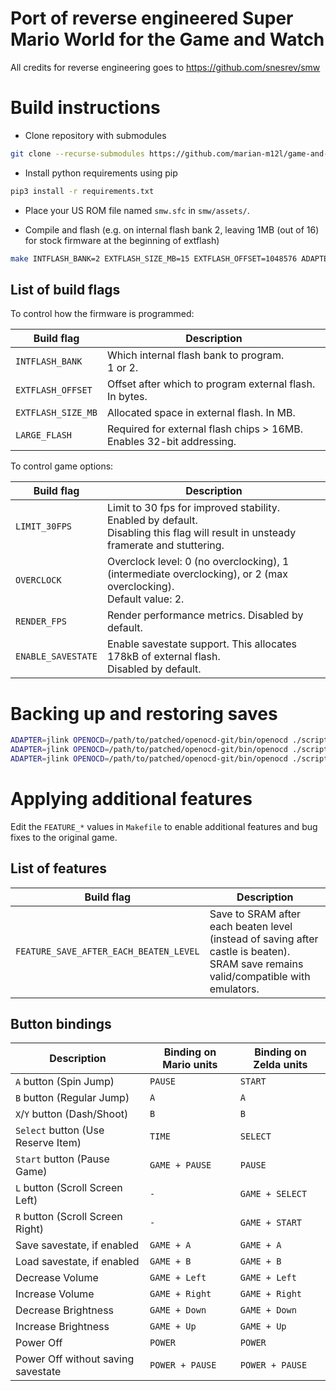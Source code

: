 # Port of reverse engineered Super Mario World for the Game and Watch

All credits for reverse engineering goes to https://github.com/snesrev/smw

# Build instructions

- Clone repository with submodules
```sh
git clone --recurse-submodules https://github.com/marian-m12l/game-and-watch-smw.git
```

- Install python requirements using pip
```sh
pip3 install -r requirements.txt
```

- Place your US ROM file named `smw.sfc` in `smw/assets/`.

- Compile and flash (e.g. on internal flash bank 2, leaving 1MB (out of 16) for stock firmware at the beginning of extflash)
```sh
make INTFLASH_BANK=2 EXTFLASH_SIZE_MB=15 EXTFLASH_OFFSET=1048576 ADAPTER=jlink OPENOCD=/path/to/patched/openocd-git/bin/openocd GNW_TARGET=mario flash
```

## List of build flags

To control how the firmware is programmed:

| Build flag    | Description |
| ------------- | ------------- |
| `INTFLASH_BANK` | Which internal flash bank to program.<br>1 or 2. |
| `EXTFLASH_OFFSET` | Offset after which to program external flash. In bytes. |
| `EXTFLASH_SIZE_MB` | Allocated space in external flash. In MB. |
| `LARGE_FLASH` | Required for external flash chips > 16MB. Enables 32-bit addressing. |

To control game options:

| Build flag    | Description |
| ------------- | ------------- |
| `LIMIT_30FPS` | Limit to 30 fps for improved stability.<br>Enabled by default.<br>Disabling this flag will result in unsteady framerate and stuttering. |
| `OVERCLOCK` | Overclock level: 0 (no overclocking), 1 (intermediate overclocking), or 2 (max overclocking).<br>Default value: 2. |
| `RENDER_FPS` | Render performance metrics. Disabled by default. |
| `ENABLE_SAVESTATE` | Enable savestate support. This allocates 178kB of external flash.<br>Disabled by default. |

# Backing up and restoring saves

```sh
ADAPTER=jlink OPENOCD=/path/to/patched/openocd-git/bin/openocd ./scripts/saves_backup.sh build/gw_smw.elf 
ADAPTER=jlink OPENOCD=/path/to/patched/openocd-git/bin/openocd ./scripts/saves_erase.sh build/gw_smw.elf 
ADAPTER=jlink OPENOCD=/path/to/patched/openocd-git/bin/openocd ./scripts/saves_restore.sh build/gw_smw.elf 
```

# Applying additional features

Edit the `FEATURE_*` values in `Makefile` to enable additional features and bug fixes to the original game.

## List of features

| Build flag    | Description |
| ------------- | ------------- |
| `FEATURE_SAVE_AFTER_EACH_BEATEN_LEVEL` | Save to SRAM after each beaten level (instead of saving after castle is beaten).<br>SRAM save remains valid/compatible with emulators. |

## Button bindings

| Description | Binding on Mario units | Binding on Zelda units |
| ----------- | ---------------------- | ---------------------- |
| `A` button (Spin Jump) | `PAUSE` | `START` |
| `B` button (Regular Jump) | `A` | `A` |
| `X`/`Y` button (Dash/Shoot) | `B` | `B` |
| `Select` button (Use Reserve Item) | `TIME` | `SELECT` |
| `Start` button (Pause Game) | `GAME + PAUSE` | `PAUSE` |
| `L` button (Scroll Screen Left) | `-` | `GAME + SELECT` |
| `R` button (Scroll Screen Right) | `-` | `GAME + START` |
| Save savestate, if enabled | `GAME + A` | `GAME + A` |
| Load savestate, if enabled | `GAME + B` | `GAME + B` |
| Decrease Volume | `GAME + Left` | `GAME + Left` |
| Increase Volume | `GAME + Right` | `GAME + Right` |
| Decrease Brightness | `GAME + Down` | `GAME + Down` |
| Increase Brightness | `GAME + Up` | `GAME + Up` |
| Power Off | `POWER`| `POWER` |
| Power Off without saving savestate | `POWER + PAUSE`| `POWER + PAUSE` |
